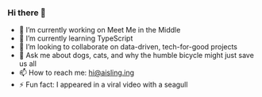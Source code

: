 ### Hi there 👋

- 🔭 I’m currently working on Meet Me in the Middle
- 🌱 I’m currently learning TypeScript
- 👯 I’m looking to collaborate on data-driven, tech-for-good projects
- 💬 Ask me about dogs, cats, and why the humble bicycle might just save us all
- 📫 How to reach me: hi@aisling.ing
- ⚡ Fun fact: I appeared in a viral video with a seagull

